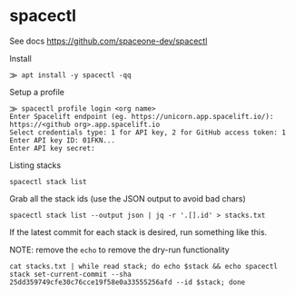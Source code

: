 # spacectl

See docs https://github.com/spaceone-dev/spacectl

Install

```
⨠ apt install -y spacectl -qq
```

Setup a profile

```
⨠ spacectl profile login <org name>
Enter Spacelift endpoint (eg. https://unicorn.app.spacelift.io/): https://<github org>.app.spacelift.io
Select credentials type: 1 for API key, 2 for GitHub access token: 1
Enter API key ID: 01FKN...
Enter API key secret:
```

Listing stacks

```
spacectl stack list
```

Grab all the stack ids (use the JSON output to avoid bad chars)

```
spacectl stack list --output json | jq -r '.[].id' > stacks.txt
```

If the latest commit for each stack is desired, run something like this.

NOTE: remove the `echo` to remove the dry-run functionality

```
cat stacks.txt | while read stack; do echo $stack && echo spacectl stack set-current-commit --sha 25dd359749cfe30c76cce19f58e0a33555256afd --id $stack; done
```
